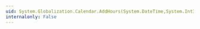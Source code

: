 ```yaml
---
uid: System.Globalization.Calendar.AddHours(System.DateTime,System.Int32)
internalonly: False
---
```

